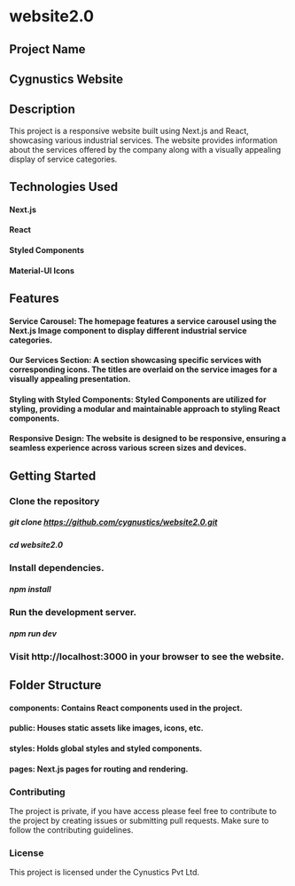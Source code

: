 # website2.0
## Project Name
## Cygnustics Website

## Description
This project is a responsive website built using Next.js and React, showcasing various industrial services. The website provides information about the services offered by the company along with a visually appealing display of service categories.

## Technologies Used
#### Next.js
#### React
#### Styled Components
#### Material-UI Icons

## Features
#### Service Carousel: The homepage features a service carousel using the Next.js Image component to display different industrial service categories.

#### Our Services Section: A section showcasing specific services with corresponding icons. The titles are overlaid on the service images for a visually appealing presentation.

#### Styling with Styled Components: Styled Components are utilized for styling, providing a modular and maintainable approach to styling React components.

#### Responsive Design: The website is designed to be responsive, ensuring a seamless experience across various screen sizes and devices.

## Getting Started
### Clone the repository

##### git clone https://github.com/cygnustics/website2.0.git
##### cd website2.0

### Install dependencies.
##### npm install

###  Run the development server.
##### npm run dev

### Visit http://localhost:3000 in your browser to see the website.

##  Folder Structure
#### components: Contains React components used in the project.
#### public: Houses static assets like images, icons, etc.
#### styles: Holds global styles and styled components.
#### pages: Next.js pages for routing and rendering.

### Contributing
The project is private, if you have access please feel free to contribute to the project by creating issues or submitting pull requests. Make sure to follow the contributing guidelines.

### License
This project is licensed under the Cynustics Pvt Ltd.

